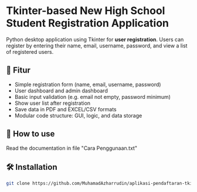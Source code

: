 # Tkinter-based New High School Student Registration Application

Python desktop application using Tkinter for **user registration**. Users can register by entering their name, email, username, password, and view a list of registered users.

## 🎯 Fitur
- Simple registration form (name, email, username, password)
- User dashboard and admin dashboard
- Basic input validation (e.g. email not empty, password minimum)
- Show user list after registration
- Save data in PDF and EXCEL/CSV formats
- Modular code structure: GUI, logic, and data storage

## 🚀 How to use
Read the documentation in file "Cara Penggunaan.txt"

## 🛠️ Installation
```bash
git clone https://github.com/MuhamadAzharrudin/aplikasi-pendaftaran-tkinter.git
 
